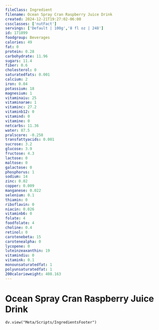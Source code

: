 ```yaml
---
fileClass: Ingredient
filename: Ocean Spray Cran Raspberry Juice Drink
created: 2024-12-21T19:27:02-06:00
cssclasses: ['nutFact']
servings: ['Default | 100g','8 fl oz | 248']
id: 171899
foodgroup: Beverages
calories: 49
fat: 0
protein: 0.28
carbohydrate: 11.96
sugars: 11.4
fiber: 0.6
cholesterol: 0
saturatedfats: 0.001
calcium: 2
iron: 0.04
potassium: 18
magnesium: 1
vitaminaiu: 25
vitaminarae: 1
vitaminc: 27.2
vitaminb12: 0
vitamind: 0
vitamine: 0
netcarbs: 11.36
water: 87.5
pralscore: -0.258
transfattyacids: 0.001
sucrose: 3.2
glucose: 3.9
fructose: 4.3
lactose: 0
maltose: 0
galactose: 0
phosphorus: 1
sodium: 14
zinc: 0.02
copper: 0.009
manganese: 0.022
selenium: 0.1
thiamin: 0
riboflavin: 0
niacin: 0.026
vitaminb6: 0
folate: 4
foodfolate: 4
choline: 0.4
retinol: 0
carotenebeta: 15
carotenealpha: 0
lycopene: 0
luteinzeaxanthin: 19
vitamindiu: 0
vitamink: 0.1
monounsaturatedfat: 1
polyunsaturatedfat: 1
200calorieweight: 408.163
---
```


# Ocean Spray Cran Raspberry Juice Drink

```dataviewjs
dv.view("Meta/Scripts/IngredientsFooter")
```